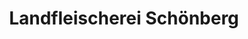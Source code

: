 ---
title: "Landfleischerei Schönberg"
url: /meerane/landfleischerei-schoenberg/
shop: Metzgerei
---